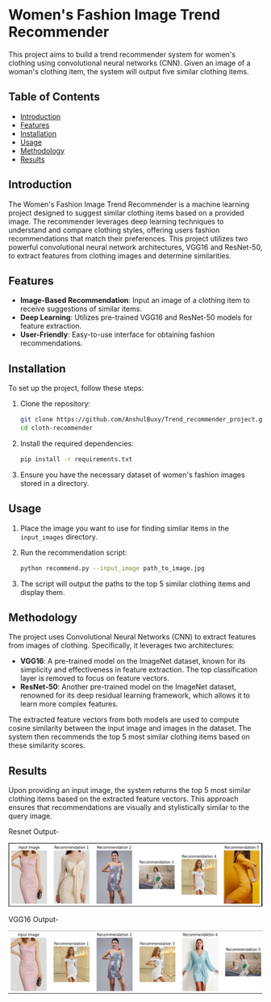 
# Women's Fashion Image Trend Recommender

This project aims to build a trend recommender system for women's clothing using convolutional neural networks (CNN). Given an image of a woman's clothing item, the system will output five similar clothing items.

## Table of Contents
- [Introduction](#introduction)
- [Features](#features)
- [Installation](#installation)
- [Usage](#usage)
- [Methodology](#methodology)
- [Results](#results)


## Introduction

The Women's Fashion Image Trend Recommender is a machine learning project designed to suggest similar clothing items based on a provided image. The recommender leverages deep learning techniques to understand and compare clothing styles, offering users fashion recommendations that match their preferences. This project utilizes two powerful convolutional neural network architectures, VGG16 and ResNet-50, to extract features from clothing images and determine similarities.

## Features

- **Image-Based Recommendation**: Input an image of a clothing item to receive suggestions of similar items.
- **Deep Learning**: Utilizes pre-trained VGG16 and ResNet-50 models for feature extraction.
- **User-Friendly**: Easy-to-use interface for obtaining fashion recommendations.

## Installation

To set up the project, follow these steps:

1. Clone the repository:
    ```bash
    git clone https://github.com/AnshulBuxy/Trend_recommender_project.git
    cd cloth-recommender
    ```

2. Install the required dependencies:
    ```bash
    pip install -r requirements.txt
    ```

3. Ensure you have the necessary dataset of women's fashion images stored in a directory.

## Usage

1. Place the image you want to use for finding similar items in the `input_images` directory.

2. Run the recommendation script:
    ```bash
    python recommend.py --input_image path_to_image.jpg
    ```

3. The script will output the paths to the top 5 similar clothing items and display them.

## Methodology

The project uses Convolutional Neural Networks (CNN) to extract features from images of clothing. Specifically, it leverages two architectures:
- **VGG16**: A pre-trained model on the ImageNet dataset, known for its simplicity and effectiveness in feature extraction. The top classification layer is removed to focus on feature vectors.
- **ResNet-50**: Another pre-trained model on the ImageNet dataset, renowned for its deep residual learning framework, which allows it to learn more complex features.

The extracted feature vectors from both models are used to compute cosine similarity between the input image and images in the dataset. The system then recommends the top 5 most similar clothing items based on these similarity scores.

## Results

Upon providing an input image, the system returns the top 5 most similar clothing items based on the extracted feature vectors. This approach ensures that recommendations are visually and stylistically similar to the query image.

Resnet Output-

![Resnet result](resnet_output.png)


VGG16 Output-

![Resnet result](vgg_output.png)



